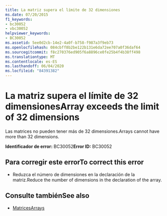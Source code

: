 ```yaml
---
title: La matriz supera el límite de 32 dimensiones
ms.date: 07/20/2015
f1_keywords:
- bc30052
- vbc30052
helpviewer_keywords:
- BC30052
ms.assetid: 5ee0d2cb-14e2-4a0f-b758-f987a3f9eb73
ms.openlocfilehash: 084cbff8b2be122b131e6da72ee707a0f36daf64
ms.sourcegitcommit: f8c270376ed905f6a8896ce0fe25b4f4b38ff498
ms.translationtype: MT
ms.contentlocale: es-ES
ms.lasthandoff: 06/04/2020
ms.locfileid: "84391382"
---
```

# <a name="array-exceeds-the-limit-of-32-dimensions"></a><span data-ttu-id="9fd35-102">La matriz supera el límite de 32 dimensiones</span><span class="sxs-lookup"><span data-stu-id="9fd35-102">Array exceeds the limit of 32 dimensions</span></span>
<span data-ttu-id="9fd35-103">Las matrices no pueden tener más de 32 dimensiones.</span><span class="sxs-lookup"><span data-stu-id="9fd35-103">Arrays cannot have more than 32 dimensions.</span></span>  
  
 <span data-ttu-id="9fd35-104">**Identificador de error:** BC30052</span><span class="sxs-lookup"><span data-stu-id="9fd35-104">**Error ID:** BC30052</span></span>  
  
## <a name="to-correct-this-error"></a><span data-ttu-id="9fd35-105">Para corregir este error</span><span class="sxs-lookup"><span data-stu-id="9fd35-105">To correct this error</span></span>  
  
- <span data-ttu-id="9fd35-106">Reduzca el número de dimensiones en la declaración de la matriz.</span><span class="sxs-lookup"><span data-stu-id="9fd35-106">Reduce the number of dimensions in the declaration of the array.</span></span>  
  
## <a name="see-also"></a><span data-ttu-id="9fd35-107">Consulte también</span><span class="sxs-lookup"><span data-stu-id="9fd35-107">See also</span></span>

- [<span data-ttu-id="9fd35-108">Matrices</span><span class="sxs-lookup"><span data-stu-id="9fd35-108">Arrays</span></span>](../programming-guide/language-features/arrays/index.md)

